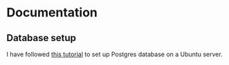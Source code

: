 
# Documentation
## Database setup


I have followed [this tutorial](https://devopscube.com/install-postgresql-on-ubuntu/) to set up Postgres database on a Ubuntu server.